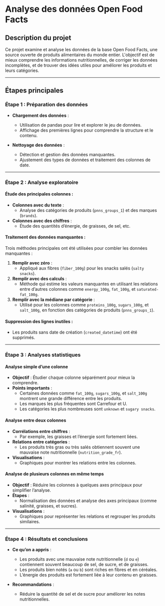 # **Analyse des données Open Food Facts**

## **Description du projet**
Ce projet examine et analyse les données de la base Open Food Facts, une source ouverte de produits alimentaires du monde entier. L'objectif est de mieux comprendre les informations nutritionnelles, de corriger les données incomplètes, et de trouver des idées utiles pour améliorer les produits et leurs catégories.

---

## **Étapes principales**

### **Étape 1 : Préparation des données**
- **Chargement des données** :
  - Utilisation de pandas pour lire et explorer le jeu de données.
  - Affichage des premières lignes pour comprendre la structure et le contenu.

- **Nettoyage des données** :
  - Détection et gestion des données manquantes.
  - Ajustement des types de données et traitement des colonnes de date.

---

### **Étape 2 : Analyse exploratoire**

#### **Étude des principales colonnes** :
- **Colonnes avec du texte** :
  - Analyse des catégories de produits (`pnns_groups_1`) et des marques (`brands`).
- **Colonnes avec des chiffres** :
  - Étude des quantités d’énergie, de graisses, de sel, etc.

#### **Traitement des données manquantes** :
Trois méthodes principales ont été utilisées pour combler les données manquantes :
1. **Remplir avec zéro** :
   - Appliqué aux fibres (`fiber_100g`) pour les snacks salés (`salty snacks`).
2. **Remplir avec des calculs** :
   - Méthode qui estime les valeurs manquantes en utilisant les relations entre d’autres colonnes comme `energy_100g`, `fat_100g`, et `saturated-fat_100g`.
3. **Remplir avec la médiane par catégorie** :
   - Utilisé pour les colonnes comme `proteins_100g`, `sugars_100g`, et `salt_100g`, en fonction des catégories de produits (`pnns_groups_1`).

#### **Suppression des lignes inutiles** :
- Les produits sans date de création (`created_datetime`) ont été supprimés.

---

### **Étape 3 : Analyses statistiques**

#### **Analyse simple d’une colonne**
- **Objectif** : Étudier chaque colonne séparément pour mieux la comprendre.
- **Points importants** :
  - Certaines données comme `fat_100g`, `sugars_100g`, et `salt_100g` montrent une grande différence entre les produits.
  - Les marques les plus fréquentes sont Carrefour et U.
  - Les catégories les plus nombreuses sont `unknown` et `sugary snacks`.

#### **Analyse entre deux colonnes**
- **Corrélations entre chiffres** :
  - Par exemple, les graisses et l’énergie sont fortement liées.
- **Relations entre catégories** :
  - Les produits très gras ou très salés obtiennent souvent une mauvaise note nutritionnelle (`nutrition_grade_fr`).
- **Visualisations** :
  - Graphiques pour montrer les relations entre les colonnes.

#### **Analyse de plusieurs colonnes en même temps**
- **Objectif** : Réduire les colonnes à quelques axes principaux pour simplifier l’analyse.
- **Étapes** :
  - Normalisation des données et analyse des axes principaux (comme salinité, graisses, et sucres).
- **Visualisations** :
  - Graphiques pour représenter les relations et regrouper les produits similaires.

---

### **Étape 4 : Résultats et conclusions**

- **Ce qu’on a appris** :
  - Les produits avec une mauvaise note nutritionnelle (`d` ou `e`) contiennent souvent beaucoup de sel, de sucre, et de graisses.
  - Les produits bien notés (`a` ou `b`) sont riches en fibres et en céréales.
  - L’énergie des produits est fortement liée à leur contenu en graisses.

- **Recommandations** :
  - Réduire la quantité de sel et de sucre pour améliorer les notes nutritionnelles.


